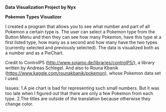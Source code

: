 **Data Visualization Project by Nyx**

**Pokemon Types Visualizer**

I created a program that allows you to see what number and part of all Pokemon a certain type is. 
The user can select a Pokemon type from the Button Menu and then they can see how many Pokemon, have this type
at a first listed type, how many as a second and how many have the two types (currently selected and previously selected).
The data is visualized both as a number and as a PieChart.

Credit to ControlP5 (http://www.sojamo.de/libraries/controlP5/), a library written by Andreas Schlegel. 
And also to Rouna Kbanik (https://www.kaggle.com/rounakbanik/pokemon), whose Pokemon data set I used. 

Issues: 
1.A pie chart is bad for representing such small numbers. But it was too late when I figured out that there are only a few Pokemon from each type.
2.The titles are outside of the translation because otherwise they change color. 
